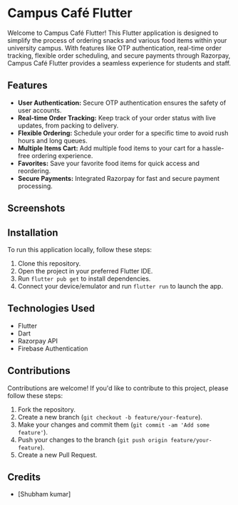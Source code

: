 # Campus Café Flutter

Welcome to Campus Café Flutter! This Flutter application is designed to simplify the process of ordering snacks and various food items within your university campus. With features like OTP authentication, real-time order tracking, flexible order scheduling, and secure payments through Razorpay, Campus Café Flutter provides a seamless experience for students and staff.

## Features

- **User Authentication:** Secure OTP authentication ensures the safety of user accounts.
- **Real-time Order Tracking:** Keep track of your order status with live updates, from packing to delivery.
- **Flexible Ordering:** Schedule your order for a specific time to avoid rush hours and long queues.
- **Multiple Items Cart:** Add multiple food items to your cart for a hassle-free ordering experience.
- **Favorites:** Save your favorite food items for quick access and reordering.
- **Secure Payments:** Integrated Razorpay for fast and secure payment processing.

## Screenshots


## Installation

To run this application locally, follow these steps:

1. Clone this repository.
2. Open the project in your preferred Flutter IDE.
3. Run `flutter pub get` to install dependencies.
4. Connect your device/emulator and run `flutter run` to launch the app.

## Technologies Used

- Flutter
- Dart
- Razorpay API
- Firebase Authentication

## Contributions

Contributions are welcome! If you'd like to contribute to this project, please follow these steps:

1. Fork the repository.
2. Create a new branch (`git checkout -b feature/your-feature`).
3. Make your changes and commit them (`git commit -am 'Add some feature'`).
4. Push your changes to the branch (`git push origin feature/your-feature`).
5. Create a new Pull Request.

## Credits

- [Shubham kumar]

